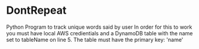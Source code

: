 # DontRepeat
Python Program to track unique words said by user
In order for this to work you must have local AWS credientials and a DynamoDB table with the name set to tableName on line 5.
The table must have the primary key: 'name'
